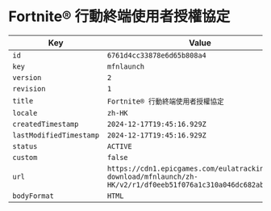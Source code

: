 # Fortnite® 行動終端使用者授權協定

| Key | Value |
| --- | ----- |
| `id` | `6761d4cc33878e6d65b808a4` |
| `key` | `mfnlaunch` |
| `version` | `2` |
| `revision` | `1` |
| `title` | `Fortnite® 行動終端使用者授權協定` |
| `locale` | `zh-HK` |
| `createdTimestamp` | `2024-12-17T19:45:16.929Z` |
| `lastModifiedTimestamp` | `2024-12-17T19:45:16.929Z` |
| `status` | `ACTIVE` |
| `custom` | `false` |
| `url` | `https://cdn1.epicgames.com/eulatracking-download/mfnlaunch/zh-HK/v2/r1/df0eeb51f076a1c310a046dc682abee9.pdf` |
| `bodyFormat` | `HTML` |
